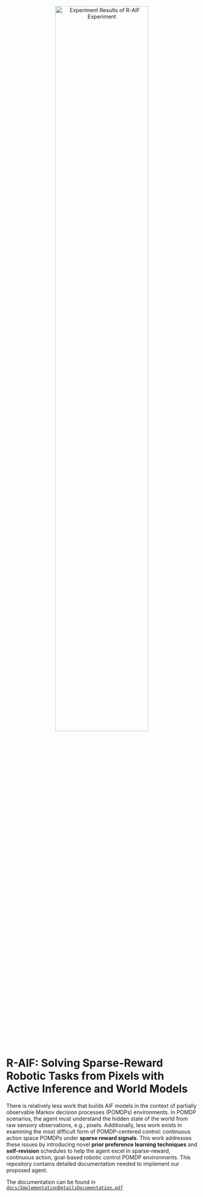 <p align="center">
  <img src="docs/raif_experiment_results.gif" alt="Experiment Results of R-AIF Experiment"
    width="70%"/>
</p>

# R-AIF: Solving Sparse-Reward Robotic Tasks from Pixels with Active Inference and World Models

There is relatively less work that builds AIF models in the context of partially observable Markov decision processes (POMDPs) environments. In POMDP scenarios, the agent must understand the hidden state of the world from raw sensory observations, e.g., pixels. Additionally, less work exists in examining the most difficult form of POMDP-centered control: continuous action space POMDPs under **sparse reward signals**. This work addresses these issues by introducing novel **prior preference learning techniques** and **self-revision** schedules to help the agent excel in sparse-reward, continuous action, goal-based robotic control POMDP environments. This repository contains detailed documentation needed to implement our proposed agent.

The documentation can be found in [`docs/ImplementationDetailsDocumentation.pdf`](docs/ImplementationDetailsDocumentation.pdf)



